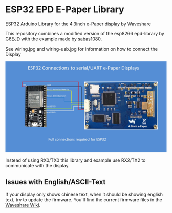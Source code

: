 ESP32 EPD E-Paper Library
=======

ESP32 Arduino Library for the 4.3inch e-Paper display by Waveshare

This repository combines a modified version of the esp8266 epd-library by [G6EJD](https://github.com/G6EJD/ESP32-8266-ePaper-Serial-UART-Wx-Display) with the example made by [sabas1080](https://github.com/sabas1080/LibraryEPD).

See wiring.jpg and wiring-usb.jpg for information on how to connect the Display

![Wiring for the ESP32](wiring.JPG)

Instead of using RX0/TX0 this library and example use RX2/TX2 to communicate with the display.

## Issues with English/ASCII-Text

If your display only shows chinese text, when it should be showing english text, try to update the firmware. You'll find the current firmware files in the [Waveshare Wiki](https://www.waveshare.com/wiki/4.3inch_e-Paper_UART_Module).
